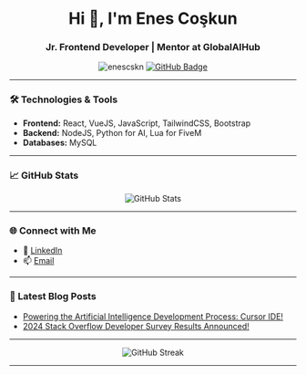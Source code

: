 <h1 align="center">Hi 👋, I'm Enes Coşkun</h1>
<h3 align="center">Jr. Frontend Developer | Mentor at GlobalAIHub</h3>

<p align="center">
  <img src="https://komarev.com/ghpvc/?username=enescskn&label=Profile%20views&color=0e75b6&style=flat" alt="enescskn" /> 
  <a href="https://github.com/enscskn?tab=followers"><img src="https://img.shields.io/github/followers/enescskn?label=Followers&style=social" alt="GitHub Badge"></a>
</p>

---

### 🛠️ Technologies & Tools
- **Frontend:** React, VueJS, JavaScript, TailwindCSS, Bootstrap
- **Backend:** NodeJS, Python for AI, Lua for FiveM
- **Databases:** MySQL

---

### 📈 GitHub Stats
<p align="center">
  <img src="https://github-readme-stats.vercel.app/api?username=enescskn&show_icons=true&theme=radical" alt="GitHub Stats" />
</p>

---

### 🌐 Connect with Me
- 💼 [LinkedIn](https://www.linkedin.com/in/enescskn)
- 📫 [Email](mailto:enscskun@gmail.com)

---

### 📝 Latest Blog Posts
- [Powering the Artificial Intelligence Development Process: Cursor IDE!](https://www.linkedin.com/posts/enscskn_yapay-zekay%C4%B1-geli%C5%9Ftirme-s%C3%BCrecini-g%C3%BC%C3%A7lendirmek-activity-7248313030675972096-W70a?utm_source=share&utm_medium=member_desktop)
- [2024 Stack Overflow Developer Survey Results Announced!](https://www.linkedin.com/posts/enscskn_2024-stack-overflow-geli%C5%9Ftirici-anket-activity-7229142277401505794-YjjI?utm_source=share&utm_medium=member_desktop)

---

<p align="center">
  <img src="https://github-readme-streak-stats.herokuapp.com/?user=enescskn&theme=radical" alt="GitHub Streak" />
</p>

---
